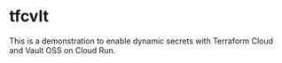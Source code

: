# tfcvlt
This is a demonstration to enable dynamic secrets with Terraform Cloud and Vault OSS on Cloud Run.
